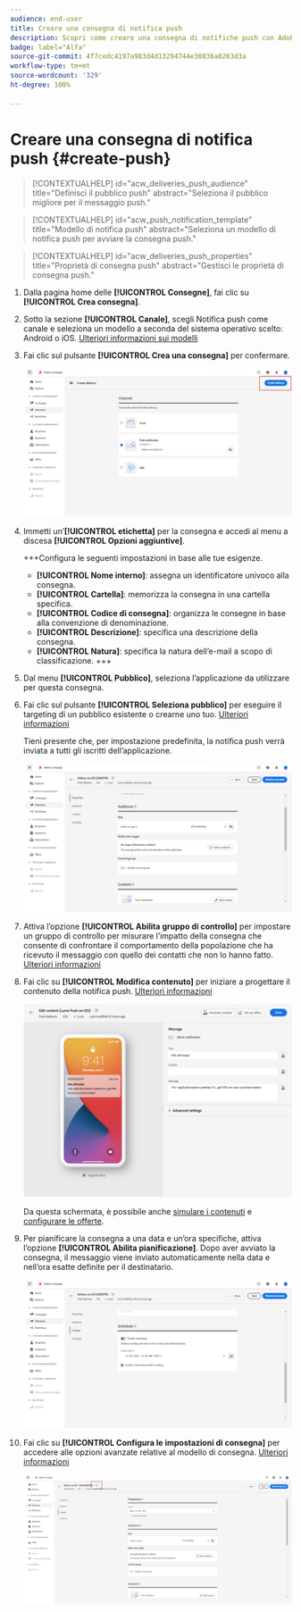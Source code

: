 ```yaml
---
audience: end-user
title: Creare una consegna di notifica push
description: Scopri come creare una consegna di notifiche push con Adobe Campaign Web
badge: label="Alfa"
source-git-commit: 4f7cedc4197a983d4d13294744e30836a0263d3a
workflow-type: tm+mt
source-wordcount: '329'
ht-degree: 100%

---
```


# Creare una consegna di notifica push {#create-push}

>[!CONTEXTUALHELP]
>id="acw_deliveries_push_audience"
>title="Definisci il pubblico push"
>abstract="Seleziona il pubblico migliore per il messaggio push."

>[!CONTEXTUALHELP]
>id="acw_push_notification_template"
>title="Modello di notifica push"
>abstract="Seleziona un modello di notifica push per avviare la consegna push."

>[!CONTEXTUALHELP]
>id="acw_deliveries_push_properties"
>title="Proprietà di consegna push"
>abstract="Gestisci le proprietà di consegna push."

1. Dalla pagina home delle **[!UICONTROL Consegne]**, fai clic su **[!UICONTROL Crea consegna]**.

1. Sotto la sezione **[!UICONTROL Canale]**, scegli Notifica push come canale e seleziona un modello a seconda del sistema operativo scelto: Android o iOS. [Ulteriori informazioni sui modelli](../msg/delivery-template.md)

1. Fai clic sul pulsante **[!UICONTROL Crea una consegna]** per confermare.

   ![](assets/push_create_1.png)

1. Immetti un’**[!UICONTROL etichetta]** per la consegna e accedi al menu a discesa **[!UICONTROL Opzioni aggiuntive]**.

   +++Configura le seguenti impostazioni in base alle tue esigenze.
   * **[!UICONTROL Nome interno]**: assegna un identificatore univoco alla consegna.
   * **[!UICONTROL Cartella]**: memorizza la consegna in una cartella specifica.
   * **[!UICONTROL Codice di consegna]**: organizza le consegne in base alla convenzione di denominazione.
   * **[!UICONTROL Descrizione]**: specifica una descrizione della consegna.
   * **[!UICONTROL Natura]**: specifica la natura dell’e-mail a scopo di classificazione.
+++

1. Dal menu **[!UICONTROL Pubblico]**, seleziona l’applicazione da utilizzare per questa consegna.

1. Fai clic sul pulsante **[!UICONTROL Seleziona pubblico]** per eseguire il targeting di un pubblico esistente o crearne uno tuo. [Ulteriori informazioni](../audience/about-audiences.md)

   Tieni presente che, per impostazione predefinita, la notifica push verrà inviata a tutti gli iscritti dell’applicazione.

   ![](assets/push_create_2.png)

1. Attiva l’opzione **[!UICONTROL Abilita gruppo di controllo]** per impostare un gruppo di controllo per misurare l’impatto della consegna che consente di confrontare il comportamento della popolazione che ha ricevuto il messaggio con quello dei contatti che non lo hanno fatto. [Ulteriori informazioni](../audience/control-group.md)

1. Fai clic su **[!UICONTROL Modifica contenuto]** per iniziare a progettare il contenuto della notifica push. [Ulteriori informazioni](content-push.md)

   ![](assets/push_create_5.png)

   Da questa schermata, è possibile anche [simulare i contenuti](../preview-test/preview-test.md) e [configurare le offerte](../content/offers.md).

1. Per pianificare la consegna a una data e un’ora specifiche, attiva l’opzione **[!UICONTROL Abilita pianificazione]**. Dopo aver avviato la consegna, il messaggio viene inviato automaticamente nella data e nell’ora esatte definite per il destinatario.

   ![](assets/push_create_3.png)

1. Fai clic su **[!UICONTROL Configura le impostazioni di consegna]** per accedere alle opzioni avanzate relative al modello di consegna. [Ulteriori informazioni](../advanced-settings/delivery-settings.md)

   ![](assets/push_create_4.png)
